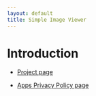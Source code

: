 ```yaml
---
layout: default
title: Simple Image Viewer
---
```


# Introduction
  
*  [Project page](https://github.com/torumyax/MPDCtrl)  

* [Apps Privacy Policy page](https://github.com/torumyax/MPDCtrl/app-privacy-policy/)  
